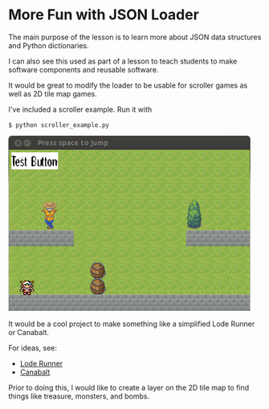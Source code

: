 More Fun with JSON Loader
=========================

The main purpose of the lesson is to learn more about JSON
data structures and Python dictionaries.

I can also see this used as part of a lesson to teach 
students to make software components and reusable software.

It would be great to modify the loader to be usable for scroller
games as well as 2D tile map games.

I've included a scroller example.  Run it with

    $ python scroller_example.py

![Example scroller game](img/scroller.png) 

It would be a cool project to make something like a simplified 
Lode Runner or Canabalt.

For ideas, see:

* [Lode Runner](http://www.loderunnerclassic.com/)
* [Canabalt](http://www.canabalt.com/)

Prior to doing this, I would like to create a layer on the 2D tile map
to find things like treasure, monsters, and bombs.
